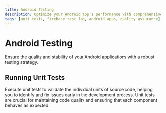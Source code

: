 ```yaml
---
title: Android Testing
description: Optimize your Android app's performance with comprehensive testing. Leverage unit tests and Firebase Test Lab for early issue detection and resolution.
tags: [unit tests, firebase test lab, android apps, quality assurance]
---
```


# Android Testing

Ensure the quality and stability of your Android applications with a robust testing strategy.

## Running Unit Tests

Execute unit tests to validate the individual units of source code, helping you to identify and fix issues early in the development process. Unit tests are crucial for maintaining code quality and ensuring that each component behaves as expected.

